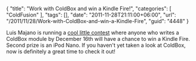 {
	"title": "Work with ColdBox and win a Kindle Fire!",
	"categories": [
		"ColdFusion"
	],
	"tags": [],
	"date": "2011-11-28T21:11:00+06:00",
	"url": "/2011/11/28/Work-with-ColdBox-and-win-a-Kindle-Fire",
	"guid": "4448"
}

Luis Majano is running a <a href="http://blog.coldbox.org/post.cfm/code-some-coldbox-win-a-kindle-fire-or-ipod">cool little contest</a> where anyone who writes a ColdBox module by December 16th will have a chance to win a Kindle Fire. Second prize is an iPod Nano. If you haven't yet taken a look at ColdBox, now is definitely a great time to check it out!